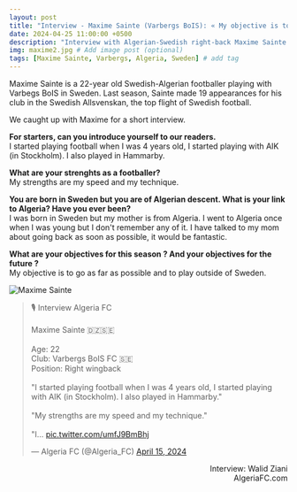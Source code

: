 ```yaml
---
layout: post
title: "Interview - Maxime Sainte (Varbergs BoIS): « My objective is to go as far as possible and to play outside of Sweden »"
date: 2024-04-25 11:00:00 +0500
description: "Interview with Algerian-Swedish right-back Maxime Sainte (Varbergs BoIS)" # Add post description (optional)
img: maxime2.jpg # Add image post (optional)
tags: [Maxime Sainte, Varbergs, Algeria, Sweden] # add tag
---
```

Maxime Sainte is a 22-year old Swedish-Algerian footballer playing with Varbegs BoIS in Sweden. Last season, Sainte made 19 appearances for his club in the Swedish Allsvenskan, the top flight of Swedish football.

We caught up with Maxime for a short interview. 

**For starters, can you introduce yourself to our readers.**<br>
I started playing football when I was 4 years old, I started playing with AIK (in Stockholm). I also played in Hammarby.

**What are your strenghts as a footballer?**<br>
My strengths are my speed and my technique.

**You are born in Sweden but you are of Algerian descent. What is your link to Algeria? Have you ever been?**<br>
I was born in Sweden but my mother is from Algeria. I went to Algeria once when I was young but I don't remember any of it. I have talked to my mom about going back as soon as possible, it would be fantastic.

**What are your objectives for this season ? And your objectives for the future ?**<br>
My objective is to go as far as possible and to play outside of Sweden.

![Maxime Sainte]({{site.baseurl}}/assets/img/maxime1.jpg)

<blockquote class="twitter-tweet" data-media-max-width="560"><p lang="en" dir="ltr">🎙️ Interview Algeria FC<br><br>Maxime Sainte 🇩🇿🇸🇪<br><br>Age: 22<br>Club: Varbergs BoIS FC 🇸🇪<br>Position: Right wingback <br><br>&quot;I started playing football when I was 4 years old, I started playing with AIK (in Stockholm). I also played in Hammarby.&quot;<br><br>&quot;My strengths are my speed and my technique.&quot;<br><br>&quot;I… <a href="https://t.co/umfJ9BmBhj">pic.twitter.com/umfJ9BmBhj</a></p>&mdash; Algeria FC (@Algeria_FC) <a href="https://twitter.com/Algeria_FC/status/1779859447692616062?ref_src=twsrc%5Etfw">April 15, 2024</a></blockquote> <script async src="https://platform.twitter.com/widgets.js" charset="utf-8"></script>

<p style="text-align:right">Interview: Walid Ziani<br>AlgeriaFC.com
</p>
